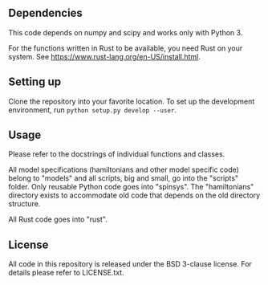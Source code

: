 ## Dependencies

This code depends on numpy and scipy and works only with Python 3.

For the functions written in Rust to be available, you need Rust on your system.
See <https://www.rust-lang.org/en-US/install.html>.

## Setting up

Clone the repository into your favorite location. To set up the development
environment, run `python setup.py develop --user`.

## Usage

Please refer to the docstrings of individual functions and classes.

All model specifications (hamiltonians and other model specific code) belong to
"models" and all scripts, big and small, go into the "scripts" folder. Only
reusable Python code goes into "spinsys". The "hamiltonians" directory exists to
accommodate old code that depends on the old directory structure.

All Rust code goes into "rust".

## License

All code in this repository is released under the BSD 3-clause license. For
details please refer to LICENSE.txt.
